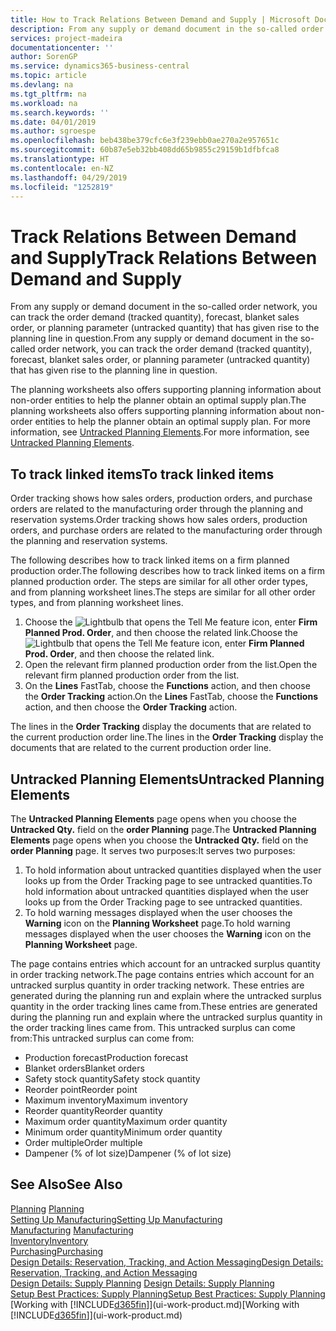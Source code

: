 ```yaml
---
title: How to Track Relations Between Demand and Supply | Microsoft Docs
description: From any supply or demand document in the so-called order network, you can track the order demand (tracked quantity), forecast, blanket sales order, or planning parameter (untracked quantity) that has given rise to the planning line in question.
services: project-madeira
documentationcenter: ''
author: SorenGP
ms.service: dynamics365-business-central
ms.topic: article
ms.devlang: na
ms.tgt_pltfrm: na
ms.workload: na
ms.search.keywords: ''
ms.date: 04/01/2019
ms.author: sgroespe
ms.openlocfilehash: beb438be379cfc6e3f239ebb0ae270a2e957651c
ms.sourcegitcommit: 60b87e5eb32bb408dd65b9855c29159b1dfbfca8
ms.translationtype: HT
ms.contentlocale: en-NZ
ms.lasthandoff: 04/29/2019
ms.locfileid: "1252819"
---
```

# <a name="track-relations-between-demand-and-supply"></a><span data-ttu-id="f90ec-103">Track Relations Between Demand and Supply</span><span class="sxs-lookup"><span data-stu-id="f90ec-103">Track Relations Between Demand and Supply</span></span>
<span data-ttu-id="f90ec-104">From any supply or demand document in the so-called order network, you can track the order demand (tracked quantity), forecast, blanket sales order, or planning parameter (untracked quantity) that has given rise to the planning line in question.</span><span class="sxs-lookup"><span data-stu-id="f90ec-104">From any supply or demand document in the so-called order network, you can track the order demand (tracked quantity), forecast, blanket sales order, or planning parameter (untracked quantity) that has given rise to the planning line in question.</span></span>

<span data-ttu-id="f90ec-105">The planning worksheets also offers supporting planning information about non-order entities to help the planner obtain an optimal supply plan.</span><span class="sxs-lookup"><span data-stu-id="f90ec-105">The planning worksheets also offers supporting planning information about non-order entities to help the planner obtain an optimal supply plan.</span></span> <span data-ttu-id="f90ec-106">For more information, see [Untracked Planning Elements](production-how-track-demand-supply.md#untracked-planning-elements).</span><span class="sxs-lookup"><span data-stu-id="f90ec-106">For more information, see [Untracked Planning Elements](production-how-track-demand-supply.md#untracked-planning-elements).</span></span>

## <a name="to-track-linked-items"></a><span data-ttu-id="f90ec-107">To track linked items</span><span class="sxs-lookup"><span data-stu-id="f90ec-107">To track linked items</span></span>
<span data-ttu-id="f90ec-108">Order tracking shows how sales orders, production orders, and purchase orders are related to the manufacturing order through the planning and reservation systems.</span><span class="sxs-lookup"><span data-stu-id="f90ec-108">Order tracking shows how sales orders, production orders, and purchase orders are related to the manufacturing order through the planning and reservation systems.</span></span>

<span data-ttu-id="f90ec-109">The following describes how to track linked items on a firm planned production order.</span><span class="sxs-lookup"><span data-stu-id="f90ec-109">The following describes how to track linked items on a firm planned production order.</span></span> <span data-ttu-id="f90ec-110">The steps are similar for all other order types, and from planning worksheet lines.</span><span class="sxs-lookup"><span data-stu-id="f90ec-110">The steps are similar for all other order types, and from planning worksheet lines.</span></span>

1. <span data-ttu-id="f90ec-111">Choose the ![Lightbulb that opens the Tell Me feature](media/ui-search/search_small.png "Tell me what you want to do") icon, enter **Firm Planned Prod. Order**, and then choose the related link.</span><span class="sxs-lookup"><span data-stu-id="f90ec-111">Choose the ![Lightbulb that opens the Tell Me feature](media/ui-search/search_small.png "Tell me what you want to do") icon, enter **Firm Planned Prod. Order**, and then choose the related link.</span></span>
2. <span data-ttu-id="f90ec-112">Open the relevant firm planned production order from the list.</span><span class="sxs-lookup"><span data-stu-id="f90ec-112">Open the relevant firm planned production order from the list.</span></span>
3. <span data-ttu-id="f90ec-113">On the **Lines** FastTab, choose the **Functions** action, and then choose the **Order Tracking** action.</span><span class="sxs-lookup"><span data-stu-id="f90ec-113">On the **Lines** FastTab, choose the **Functions** action, and then choose the **Order Tracking** action.</span></span>

<span data-ttu-id="f90ec-114">The lines in the **Order Tracking** display the documents that are related to the current production order line.</span><span class="sxs-lookup"><span data-stu-id="f90ec-114">The lines in the **Order Tracking** display the documents that are related to the current production order line.</span></span>

## <a name="untracked-planning-elements"></a><span data-ttu-id="f90ec-115">Untracked Planning Elements</span><span class="sxs-lookup"><span data-stu-id="f90ec-115">Untracked Planning Elements</span></span>
<span data-ttu-id="f90ec-116">The **Untracked Planning Elements** page opens when you choose the **Untracked Qty.** field on the **order Planning** page.</span><span class="sxs-lookup"><span data-stu-id="f90ec-116">The **Untracked Planning Elements** page opens when you choose the **Untracked Qty.** field on the **order Planning** page.</span></span> <span data-ttu-id="f90ec-117">It serves two purposes:</span><span class="sxs-lookup"><span data-stu-id="f90ec-117">It serves two purposes:</span></span>

1. <span data-ttu-id="f90ec-118">To hold information about untracked quantities displayed when the user looks up from the Order Tracking page to see untracked quantities.</span><span class="sxs-lookup"><span data-stu-id="f90ec-118">To hold information about untracked quantities displayed when the user looks up from the Order Tracking page to see untracked quantities.</span></span>
2. <span data-ttu-id="f90ec-119">To hold warning messages displayed when the user chooses the **Warning** icon on the **Planning Worksheet** page.</span><span class="sxs-lookup"><span data-stu-id="f90ec-119">To hold warning messages displayed when the user chooses the **Warning** icon on the **Planning Worksheet** page.</span></span>

<span data-ttu-id="f90ec-120">The page contains entries which account for an untracked surplus quantity in order tracking network.</span><span class="sxs-lookup"><span data-stu-id="f90ec-120">The page contains entries which account for an untracked surplus quantity in order tracking network.</span></span> <span data-ttu-id="f90ec-121">These entries are generated during the planning run and explain where the untracked surplus quantity in the order tracking lines came from.</span><span class="sxs-lookup"><span data-stu-id="f90ec-121">These entries are generated during the planning run and explain where the untracked surplus quantity in the order tracking lines came from.</span></span> <span data-ttu-id="f90ec-122">This untracked surplus can come from:</span><span class="sxs-lookup"><span data-stu-id="f90ec-122">This untracked surplus can come from:</span></span>

- <span data-ttu-id="f90ec-123">Production forecast</span><span class="sxs-lookup"><span data-stu-id="f90ec-123">Production forecast</span></span>
- <span data-ttu-id="f90ec-124">Blanket orders</span><span class="sxs-lookup"><span data-stu-id="f90ec-124">Blanket orders</span></span>
- <span data-ttu-id="f90ec-125">Safety stock quantity</span><span class="sxs-lookup"><span data-stu-id="f90ec-125">Safety stock quantity</span></span>
- <span data-ttu-id="f90ec-126">Reorder point</span><span class="sxs-lookup"><span data-stu-id="f90ec-126">Reorder point</span></span>
- <span data-ttu-id="f90ec-127">Maximum inventory</span><span class="sxs-lookup"><span data-stu-id="f90ec-127">Maximum inventory</span></span>
- <span data-ttu-id="f90ec-128">Reorder quantity</span><span class="sxs-lookup"><span data-stu-id="f90ec-128">Reorder quantity</span></span>
- <span data-ttu-id="f90ec-129">Maximum order quantity</span><span class="sxs-lookup"><span data-stu-id="f90ec-129">Maximum order quantity</span></span>
- <span data-ttu-id="f90ec-130">Minimum order quantity</span><span class="sxs-lookup"><span data-stu-id="f90ec-130">Minimum order quantity</span></span>
- <span data-ttu-id="f90ec-131">Order multiple</span><span class="sxs-lookup"><span data-stu-id="f90ec-131">Order multiple</span></span>
- <span data-ttu-id="f90ec-132">Dampener (% of lot size)</span><span class="sxs-lookup"><span data-stu-id="f90ec-132">Dampener (% of lot size)</span></span>

## <a name="see-also"></a><span data-ttu-id="f90ec-133">See Also</span><span class="sxs-lookup"><span data-stu-id="f90ec-133">See Also</span></span>  
<span data-ttu-id="f90ec-134">[Planning](production-planning.md) </span><span class="sxs-lookup"><span data-stu-id="f90ec-134">[Planning](production-planning.md) </span></span>  
[<span data-ttu-id="f90ec-135">Setting Up Manufacturing</span><span class="sxs-lookup"><span data-stu-id="f90ec-135">Setting Up Manufacturing</span></span>](production-configure-production-processes.md)  
<span data-ttu-id="f90ec-136">[Manufacturing](production-manage-manufacturing.md)  </span><span class="sxs-lookup"><span data-stu-id="f90ec-136">[Manufacturing](production-manage-manufacturing.md)  </span></span>  
[<span data-ttu-id="f90ec-137">Inventory</span><span class="sxs-lookup"><span data-stu-id="f90ec-137">Inventory</span></span>](inventory-manage-inventory.md)  
[<span data-ttu-id="f90ec-138">Purchasing</span><span class="sxs-lookup"><span data-stu-id="f90ec-138">Purchasing</span></span>](purchasing-manage-purchasing.md)  
[<span data-ttu-id="f90ec-139">Design Details: Reservation, Tracking, and Action Messaging</span><span class="sxs-lookup"><span data-stu-id="f90ec-139">Design Details: Reservation, Tracking, and Action Messaging</span></span>](design-details-reservation-order-tracking-and-action-messaging.md)  
<span data-ttu-id="f90ec-140">[Design Details: Supply Planning](design-details-supply-planning.md) </span><span class="sxs-lookup"><span data-stu-id="f90ec-140">[Design Details: Supply Planning](design-details-supply-planning.md) </span></span>  
[<span data-ttu-id="f90ec-141">Setup Best Practices: Supply Planning</span><span class="sxs-lookup"><span data-stu-id="f90ec-141">Setup Best Practices: Supply Planning</span></span>](setup-best-practices-supply-planning.md)  
<span data-ttu-id="f90ec-142">[Working with [!INCLUDE[d365fin](includes/d365fin_md.md)]](ui-work-product.md)</span><span class="sxs-lookup"><span data-stu-id="f90ec-142">[Working with [!INCLUDE[d365fin](includes/d365fin_md.md)]](ui-work-product.md)</span></span>
